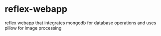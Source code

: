 # reflex-webapp
 reflex webapp that integrates mongodb for database operations and uses pillow for image processing
